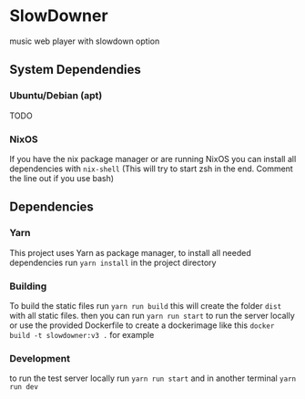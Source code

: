 # SlowDowner
music web player with slowdown option

## System Dependendies
### Ubuntu/Debian (apt)
TODO

### NixOS
If you have the nix package manager or are running NixOS you can install all dependencies with 
``` nix-shell ``` 
(This will try to start zsh in the end. Comment the line out if you use bash)

## Dependencies
### Yarn
This project uses Yarn as package manager, to install all needed dependencies run
``` yarn install ```
in the project directory

### Building
To build the static files run
```yarn run build```
this will create the folder ```dist``` with all static files.
then you can run 
```yarn run start```
to run the server locally 
or use the provided Dockerfile to create a dockerimage like this
```docker build -t slowdowner:v3 .```
for example

### Development
to run the test server locally run
``` yarn run start ```
and in another terminal
``` yarn run dev ```
